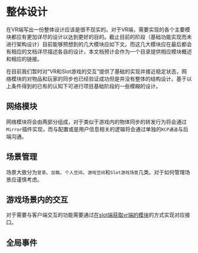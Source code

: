 # 整体设计
在VR端写出一份整体设计应该是很不现实的。对于VR端，需要实现的各个主要模块都应有更加详尽的设计以达到更好的目的。截止目前的阶段（基础功能实现而未进行架构设计）目前能够预想到的几大模块应如下文。而这几大模块应在最后都会有相应的文档详尽描述各自的设计，本文档预计会作为一个目录提供相应模块概述和相应的链接。    

在目前我们暂时对“VR和Slot游戏的交互”提供了基础的实现并接近稳定状态，网络模块的对物品和玩家的同步也已经验证成功但是并没有整体的结构设计。基于以上条件得到的已有的认知下可进行项目基础阶段的一些模糊的设计。

## 网络模块
网络模块将会由两部分组成，对于类似于游戏内的物体同步的转发行为将会通过`Mirror`插件实现，而与配置或是用户信息相关的逻辑将会通过单独的`KCP通道`与后端沟通。


## 场景管理
场景大致分为`登录`、`加载`、`个人空间`、`游戏空间`和`Slot游戏场景`几类。对于如何管理场景应谨慎考虑。

## 游戏场景内的交互
对于需要与客户端交互的功能需要通过[在slot端获取vr端的模块](../VR接口.md#在slot端获取vr端的模块)的方式实现对应接口。

## 全局事件